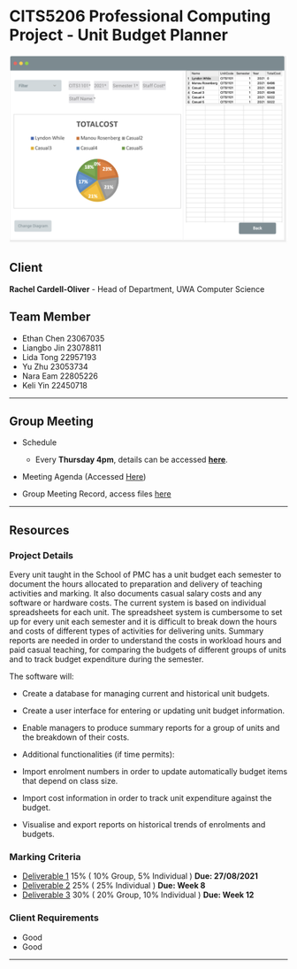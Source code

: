 # CITS5206 Professional Computing Project - Unit Budget Planner

![image info](./Resources/Prototype.png)

## Client
<b>Rachel Cardell-Oliver</b> - Head of Department, UWA Computer Science

## Team Member
- Ethan Chen 23067035
- Liangbo Jin 23078811
- Lida Tong 22957193
- Yu Zhu 23053734
- Nara Eam 22805226
- Keli Yin 22450718

<hr>

## Group Meeting

- Schedule
  - Every <b>Thursday 4pm</b>, details can be accessed [<b>here</b>](./Group_Meeting/Meeting_Record/20210729_Meeting_Minutes).

- Meeting Agenda (Accessed [Here](./Group_Meeting))
- Group Meeting Record, access files [here](./Group_Meeting/Meeting_Record)

<hr>

## Resources

### Project Details

Every unit taught in the School of PMC has a unit budget each semester to document the hours allocated to preparation and delivery of teaching activities and marking. It also documents casual salary costs and any software or hardware costs. The current system is based on individual spreadsheets for each unit. The spreadsheet system is cumbersome to set up for every unit each semester and it is difficult to break down the hours and costs of different types of activities for delivering units. Summary reports are needed in order to understand the costs in workload hours and paid casual teaching, for comparing the budgets of different groups of units and to track budget expenditure during the semester.

The software will:

- Create a database for managing current and historical unit budgets.
- Create a user interface for entering or updating unit budget information.
- Enable managers to produce summary reports for a group of units and the breakdown of their costs.
- Additional functionalities (if time permits):

- Import enrolment numbers in order to update automatically budget items that depend on class size.
- Import cost information in order to track unit expenditure against the budget.
- Visualise and export reports on historical trends of enrolments and budgets.

### Marking Criteria

- [Deliverable 1](./Project_Details/Deliverable_1_Details.docx) 15% ( 10% Group, 5% Individual ) <b>Due: 27/08/2021</b>
- [Deliverable 2](./Project_Details/) 25% ( 25% Individual ) <b>Due: Week 8</b>
- [Deliverable 3](./Project_Details/) 30% ( 20% Group, 10% Individual ) <b>Due: Week 12</b>

### Client Requirements
- Good
- Good

<hr>


